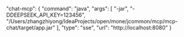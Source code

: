 "chat-mcp": {
"command": "java",
"args": [
"-jar",
"-DDEEPSEEK_API_KEY=123456",
"/Users/zhangzhiyong/IdeaProjects/open/mone/jcommon/mcp/mcp-chat/target/app.jar"
],
"type": "sse",
"url": "http://localhost:8080"
}